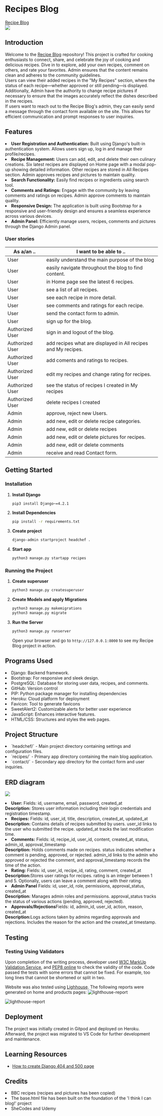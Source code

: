 # Recipes Blog 

[Recipe Blog](https://django-recipes-blog-489bc206e230.herokuapp.com/)<br>
<img src="readMe images\Screenshot 2025-02-05 at 20.39.22.png">

## Introduction

Welcome to the [Recipe Blog](https://django-recipes-blog-489bc206e230.herokuapp.com/) repository! This project is crafted for cooking enthusiasts to connect, share, and celebrate the joy of cooking and delicious recipes. Dive in to explore, add your own recipes, comment on others, and rate your favorites. Admin ensures that the content remains clean and adheres to the community guidelines.<br>Users can view their added recipes in the "My Recipes" section, where the status of each recipe—whether approved or still pending—is displayed. Additionally, Admin have the authority to change recipe pictures if necessary to ensure that the images accurately reflect the dishes described in the recipes.<br>If users want to reach out to the Recipe Blog's admin, they can easily send a message through the contact form available on the site. This allows for efficient communication and prompt responses to user inquiries.

## Features
<li><strong>User Registration and Authentication:</strong> Built using Django's built-in authentication system. Allows users sign up, log in and manage their profile/recipes.</li>

<li><strong>Recipe Management:</strong> Users can add, edit, and delete their own culinary creations. Six latest recipes are displayed on Home page with a modal pop-up showing detailed information. Other recipes are stored in All Recipes section. Admin approves recipes and pictures to maintain quality.</li>

<li><strong>Search Functionality:</strong> Easily find recipes or ingredients using search tool.</li>

<li><strong>Comments and Ratings:</strong> Engage with the community by leaving comments and ratings on recipes. Admin approve comments to maintain quality.</li>

<li><strong>Responsive Design:</strong> The application is built using Bootstrap for a responsive and user-friendly design and ensures a seamless experience across various devices.</li>

<li><strong>Admin Panel:</strong> Efficiently manage users, recipes, comments and pictures through the Django Admin panel.</li>

### User stories
As a/an .. | I want to be able to ..
--------|------------------------
User | easily understand the main purpose of the blog 
User | easily navigate throughout the blog to find content.
User | in Home page see the latest 6 recipes.
User | see a list of all recipes.
User | see each recipe in more detail.
User | see comments and ratings for each recipe.
User | send the contact form to admin.
User | sign up for the blog.
Authorized User | sign in and logout of the blog.
Authorized User | add recipes what are displayed in All recipes and My recipes.
Authorized User | add coments and ratings to recipes.
Authorized User | edit my recipes and change rating for recipes.
Authorized User | see the status of recipes I created in My recipes
Authorized User | delete recipes I created
Admin | approve, reject new Users.
Admin | add new, edit or delete recipe categories.
Admin | add new, edit or delete recipes
Admin | add new, edit or delete pictures for recipes.
Admin | add new, edit or delete comments
Admin | receive and read Contact form. 

## Getting Started


### Installation

1. **Install Django**

    ```bash
    pip3 install Django~=4.2.1
    ```

2. **Install Dependencies**
    ```bash
    pip install -r requirements.txt
    ```

3. **Create project**
    ```bash
    django-admin startproject headchef .
    ```
4. **Start app**
    ```bash
    python3 manage.py startapp recipes
    ```

### Running the Project
1. **Create superuser**
    ```bash
    python3 manage.py createsuperuser
    ```

2. **Create Models and apply Migrations**
    ```bash
    python3 manage.py makemigrations
    python3 manage.py migrate
    ```

3. **Run the Server**
    ```bash
    python3 manage.py runserver
    ```
    Open your browser and go to `http://127.0.0.1:8000` to see my Recipe Blog project in action.

## Programs Used
<li>Django: Backend framework.</li>
<li>Bootstrap: For responsive and sleek design.</li>
<li>PostgreSQL: Database for storing user data, recipes, and comments.</li>
<li>GitHub: Version control</li>
<li>PIP: Python package manager for installing dependencies</li>
<li>Heroku: Cloud platform for deployment</li>
<li>Favicon: Tool to generate favicons</li>
<li>SweetAlert2: Customizable alerts for better user experience</li>
<li>JavaScript: Enhances interactive features.</li>
<li>HTML/CSS: Structures and styles the web pages.
</li>

## Project Structure
<li>`headchef/` - Main project directory containing settings and configuration files.</li>
<li>`recipes/` - Primary app directory containing the main blog application.</li>
<li>`contact/` - Secondary app directory for the contact form and user inquiries.</li>

## ERD diagram 
<img src="readMe images\diagramma.png"><br>
<li><strong>User:</strong> Fields: id, username, email, password, created_at<br>
<strong>Description:</strong> Stores user information including their login credentials and registration timestamp.</li>
<li><strong>Recipes:</strong> Fields: id, user_id, title, description, created_at, updated_at <br>
<strong>Description:</strong> Contains details of recipes submitted by users. user_id links to the user who submitted the recipe. updated_at tracks the last modification time.</li>
<li><strong>Comments:</strong> Fields: id, recipe_id, user_id, content, created_at, status, admin_id, approval_timestamp<br>
<strong>Description:</strong> Holds comments made on recipes. status indicates whether a comment is pending, approved, or rejected. admin_id links to the admin who approved or rejected the comment, and approval_timestamp records the time of the action.</li>
<li><strong>Rating:</strong> Fields: id, user_id, recipe_id, rating, comment, created_at<br>
<strong>Description:</strong>Stores user ratings for recipes. rating is an integer between 1 and 5. Optionally, users can leave a comment along with their rating.</li>
<li><strong>Admin Panel</strong> Fields: id, user_id, role, permissions, approval_status, created_at <br>
<strong>Description:</strong> Manages admin roles and permissions. approval_status tracks the status of various actions (pending, approved, rejected).</li>
<li><strong>Approvals/Rejections</strong>Fields: id, admin_id, user_id, action, reason, created_at<br>
<strong>Description:</strong>Logs actions taken by admins regarding approvals and rejections. Includes the reason for the action and the created_at timestamp.

## Testing
### Testing Using Validators
Upon completion of the writing process, developer used
[W3C MarkUp Validation Service](https://validator.w3.org/), and [PEP8 online](http://pep8online.com/) to check the validity of the code. Code passed the tests with some errors that cannot be fixed. For example, too long lines that cannot be shortened or split in two.

Website was also tested using [Lighhouse](https://developers.google.com/web/tools/lighthouse). The following reports were generated on home and products pages:
![lighthouse-report](staticfiles\images\lighthouse.png)

![lighthouse-report](static\images\addrecipe.png)


## Deployment
The project was initially created in Gitpod and deployed on Heroku. Afterward, the project was migrated to VS Code for further development and maintenance.

## Learning Resources

- [How to create Django 404 and 500 page](https://learndjango.com/tutorials/customizing-django-404-and-500-error-pages)

## Credits
<li>BBC recipes (recipes and pictures has been copied)</li>
<li> The base.html file has been built on the foundation of the 'I think I can blog!' project
<li>SheCodes and Udemy
